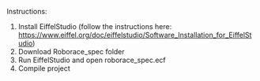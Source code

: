 Instructions:
1. Install EiffelStudio (follow the instructions here: https://www.eiffel.org/doc/eiffelstudio/Software_Installation_for_EiffelStudio)
2. Download Roborace_spec folder
3. Run EiffelStudio and open roborace_spec.ecf
4. Compile project 
